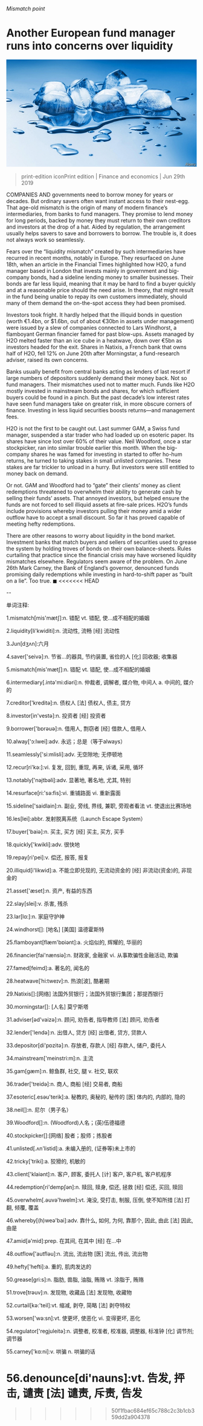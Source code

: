 ###### Mismatch point

# Another European fund manager runs into concerns over liquidity 

![image](images/20190629_fnp503.jpg) 

> print-edition iconPrint edition | Finance and economics | Jun 29th 2019 

COMPANIES AND governments need to borrow money for years or decades. But ordinary savers often want instant access to their nest-egg. That age-old mismatch is the origin of many of modern finance’s intermediaries, from banks to fund managers. They promise to lend money for long periods, backed by money they must return to their own creditors and investors at the drop of a hat. Aided by regulation, the arrangement usually helps savers to save and borrowers to borrow. The trouble is, it does not always work so seamlessly. 

Fears over the “liquidity mismatch” created by such intermediaries have recurred in recent months, notably in Europe. They resurfaced on June 18th, when an article in the Financial Times highlighted how H2O, a fund manager based in London that invests mainly in government and big-company bonds, had a sideline lending money to smaller businesses. Their bonds are far less liquid, meaning that it may be hard to find a buyer quickly and at a reasonable price should the need arise. In theory, that might result in the fund being unable to repay its own customers immediately, should many of them demand the on-the-spot access they had been promised. 

Investors took fright. It hardly helped that the illiquid bonds in question (worth €1.4bn, or $1.6bn, out of about €30bn in assets under management) were issued by a slew of companies connected to Lars Windhorst, a flamboyant German financier famed for past blow-ups. Assets managed by H2O melted faster than an ice cube in a heatwave, down over €5bn as investors headed for the exit. Shares in Natixis, a French bank that owns half of H2O, fell 12% on June 20th after Morningstar, a fund-research adviser, raised its own concerns. 

Banks usually benefit from central banks acting as lenders of last resort if large numbers of depositors suddenly demand their money back. Not so fund managers. Their mismatches used not to matter much. Funds like H2O mostly invested in mainstream bonds and shares, for which sufficient buyers could be found in a pinch. But the past decade’s low interest rates have seen fund managers take on greater risk, in more obscure corners of finance. Investing in less liquid securities boosts returns—and management fees. 

H2O is not the first to be caught out. Last summer GAM, a Swiss fund manager, suspended a star trader who had loaded up on esoteric paper. Its shares have since lost over 60% of their value. Neil Woodford, once a star stockpicker, ran into similar trouble earlier this month. When the big-company shares he was famed for investing in started to offer ho-hum returns, he turned to taking stakes in small unlisted companies. These stakes are far trickier to unload in a hurry. But investors were still entitled to money back on demand. 

Or not. GAM and Woodford had to “gate” their clients’ money as client redemptions threatened to overwhelm their ability to generate cash by selling their funds’ assets. That annoyed investors, but helped ensure the funds are not forced to sell illiquid assets at fire-sale prices. H2O’s funds include provisions whereby investors pulling their money amid a wider outflow have to accept a small discount. So far it has proved capable of meeting hefty redemptions. 

There are other reasons to worry about liquidity in the bond market. Investment banks that match buyers and sellers of securities used to grease the system by holding troves of bonds on their own balance-sheets. Rules curtailing that practice since the financial crisis may have worsened liquidity mismatches elsewhere. Regulators seem aware of the problem. On June 26th Mark Carney, the Bank of England’s governor, denounced funds promising daily redemptions while investing in hard-to-shift paper as “built on a lie”. Too true. ◼ 
<<<<<<< HEAD

-- 

 单词注释:

1.mismatch[mis'mætʃ]:n. 错配 vt. 错配, 使...成不相配的婚姻 

2.liquidity[li'kwiditi]:n. 流动性, 流畅 [经] 流动性 

3.Jun[dʒʌn]:六月 

4.saver['seivә]:n. 节省...的器具, 节约装置, 省俭的人 [化] 回收器; 收集器 

5.mismatch[mis'mætʃ]:n. 错配 vt. 错配, 使...成不相配的婚姻 

6.intermediary[.intә'mi:diәri]:n. 仲裁者, 调解者, 媒介物, 中间人 a. 中间的, 媒介的 

7.creditor['kreditә]:n. 债权人 [法] 债权人, 债主, 贷方 

8.investor[in'vestә]:n. 投资者 [经] 投资者 

9.borrower['bɒrәuә]:n. 借用人, 剽窃者 [经] 借款人, 借用人 

10.alway['ɔ:lwei]:adv. 永远；总是（等于always） 

11.seamlessly['si:mlisli]:adv. 无空隙地; 无停顿地 

12.recur[ri'kә:]:vi. 复发, 回到, 重现, 再来, 诉诸, 采用, 循环 

13.notably['nәjtbәli]:adv. 显著地, 著名地, 尤其, 特别 

14.resurface[ri:'sә:fis]:vi. 重铺路面 vi. 重新露面 

15.sideline['saidlain]:n. 副业, 旁线, 界线, 兼职, 旁观者看法 vt. 使退出比赛场地 

16.les[lei]:abbr. 发射脱离系统（Launch Escape System） 

17.buyer['baiә]:n. 买主, 买方 [经] 买主, 买方, 买手 

18.quickly['kwikli]:adv. 很快地 

19.repay[ri'pei]:v. 偿还, 报答, 报复 

20.illiquid[i'likwid]:a. 不能立即兑现的, 无流动资金的 [经] 非流动(资金)的, 非现金的 

21.asset['æset]:n. 资产, 有益的东西 

22.slay[slei]:v. 杀害, 残杀 

23.lar[lɑ:]:n. 家庭守护神 

24.windhorst[]: [地名] [美国] 温德霍斯特 

25.flamboyant[flæm'bɒiәnt]:a. 火焰似的, 辉耀的, 华丽的 

26.financier[fai'nænsiә]:n. 财政家, 金融家 vi. 从事欺骗性金融活动, 欺骗 

27.famed[feimd]:a. 著名的, 闻名的 

28.heatwave[ˈhi:tweɪv]:n. 热浪[波], 酷暑期 

29.Natixis[]:[网络] 法国外贸银行；法国外贸银行集团；那提西银行 

30.morningstar[]: [人名] 莫宁斯塔 

31.adviser[әd'vaizә]:n. 顾问, 劝告者, 指导教师 [法] 顾问, 劝告者 

32.lender['lendә]:n. 出借人, 贷方 [经] 出借者, 贷方, 贷款人 

33.depositor[di'pɒzitә]:n. 存放者, 存款人 [经] 存款人, 储户, 委托人 

34.mainstream['meinstri:m]:n. 主流 

35.gam[gæm]:n. 鲸鱼群, 社交, 腿 v. 社交, 联欢 

36.trader['treidә]:n. 商人, 商船 [经] 交易者, 商船 

37.esoteric[.esәu'terik]:a. 秘教的, 奥秘的, 秘传的 [医] 体内的, 内部的, 隐的 

38.neil[]:n. 尼尔（男子名） 

39.Woodford[]:n. (Woodford)人名；(英)伍德福德 

40.stockpicker[]:[网络] 股者；股师；拣股者 

41.unlisted[.ʌn'listid]:a. 未编入册的, (证券等)未上市的 

42.tricky['triki]:a. 狡猾的, 机敏的 

43.client['klaiәnt]:n. 客户, 顾客, 委托人 [计] 客户, 客户机, 客户机程序 

44.redemption[ri'dempʃәn]:n. 赎回, 赎身, 偿还, 拯救 [经] 偿还, 买回, 赎回 

45.overwhelm[.әuvә'hwelm]:vt. 淹没, 受打击, 制服, 压倒, 使不知所措 [法] 打翻, 倾覆, 覆盖 

46.whereby[(h)weә'bai]:adv. 靠什么, 如何, 为何, 靠那个, 因此, 由此 [法] 因此, 由是 

47.amid[ә'mid]:prep. 在其间, 在其中 [经] 在...中 

48.outflow['autflәu]:n. 流出, 流出物 [医] 流出, 传出, 流出物 

49.hefty['hefti]:a. 重的, 肌肉发达的 

50.grease[gri:s]:n. 脂肪, 兽脂, 油脂, 贿赂 vt. 涂脂于, 贿赂 

51.trove[trәuv]:n. 发现物, 收藏品 [法] 发现物, 收藏物 

52.curtail[kә:'teil]:vt. 缩减, 剥夺, 简略 [法] 剥夺特权 

53.worsen['wә:sn]:vt. 使更坏, 使恶化 vi. 变得更坏, 恶化 

54.regulator['regjuleitә]:n. 调整者, 校准者, 校准器, 调整器, 标准钟 [化] 调节剂; 调节器 

55.carney['kɑ:ni]:v. 哄骗 n. 哄骗的话 

56.denounce[di'nauns]:vt. 告发, 抨击, 谴责 [法] 谴责, 斥责, 告发 
=======
>>>>>>> 50f1fbac684ef65c788c2c3b1cb359dd2a904378

